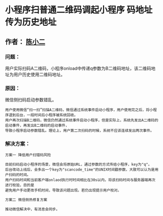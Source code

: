 # 小程序扫普通二维码调起小程序 码地址传为历史地址

## 作者： [陈小二](https://github.com/chenyaoswu)

### 问题：
用户实际扫码A二维码，小程序onload中传递q参数为B二维码地址，该二维码地址为用户历史使用二维码地址。


### 原因：
微信侧扫码启动参数错乱。

    用户使用微信“扫一扫”扫描A二维码，微信通过系统事件启动小程序，用户使用完之后，将小程序退到后台，一段时间后小程序被系统回收。
    用户再次扫描B二维码，微信仍然通过系统事件启动小程序，但是实际上，系统先发出A二维码的启动事件，再发出B二维码的启动事件，
    导致小程序启动参数错乱。理论上，用户第二次扫码的时候，系统不应该连续发出两次事件。

### 解决方案：
    方案一 降低用户扫错码风险

    目前扫码启动小程序的场景，微信会将原始URL，通过参数的方式传给小程序，key为"q"。
    后台改动上线后，会多出一个key为"scancode_time"的UNIX时间戳参数，大致可以认为是用户扫码的时间。
    用户扫码时间和当前客户端onlaod执行时时间相比在30s以内，将该扫码时间与服务器端再次进行校验，目的是
    避免用户手动更改手机时间，导致该问题出现。若仍出现提示用户校对。

    方案二 微信侧热修复方案

    推动微信解决中，有消息会同步。